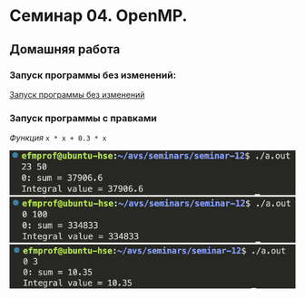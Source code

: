 # Семинар 04. OpenMP.

## Домашняя работа

### Запуск программы без изменений:
[Запуск программы без изменений](/screenshots/1.png)

### Запуск программы с правками
*Функция* `x * x + 0.3 * x`

![Первый прогон](screenshots/2.png)
![Второй прогон](screenshots/3.png)
![Третий прогон](screenshots/4.png)
